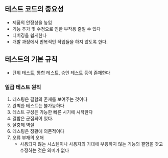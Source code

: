 ## 테스트 코드의 중요성

* 제품의 안정성을 높임
* 기능 추가 및 수정으로 인한 부작용 줄일 수 있다
* 디버깅을 쉽게한다
* 개발 과정에서 반복적인 작업들을 하지 않도록 한다.

## 테스트의 기본 규칙

* 단위 테스트, 통합 테스트, 승인 테스트 등이 존재한다

### 일곱 테스트 원칙

1. 테스팅은 결함의 존재를 보여주는 것이다
2. 완벽한 테스트는 불가능하다
3. 테스트 구성은 가능한 빠른 시기에 시작한다
4. 결함은 군집되어 있다.
5. 살충제 역설
6. 테스팅은 정황에 의존적이다
7. 오류 부재의 오해
	* 사용되지 않는 시스템이나 사용자의 기대에 부응하지 않는 기능의 결함을 찾고 수정하는 것은 의미가 없다